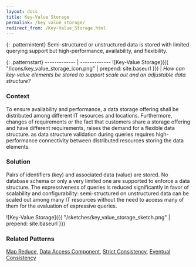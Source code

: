 ```yaml
---
layout: docs
title: Key-Value Storage
permalink: /key_value_storage/
redirect_from: /Key-Value_Storage.html
---
```


{: .patternintent}
Semi-structured or unstructured data is stored with limited querying support but high-performance, availability, and flexibility.

{: .patternstart}
------------- | -------------
![Key-Value Storage]({{ "/icons/key_value_storage_icon.png" | prepend: site.baseurl }})  | *How can key-value elements be stored to support scale out and an adjustable data structure?*

### Context
To ensure availability and performance, a data storage offering shall be distributed among different IT resources and locations. Furthermore, changes of requirements or the fact that customers share a storage offering and have different requirements, raises the demand for a flexible data structure. as data structure validation during queries requires high-performance connectivity between distributed resources storing the data elements.

### Solution
Pairs of identifiers (key) and associated data (value) are stored. No database schema or only a very limited one are supported to enforce a data structure. The expressiveness of queries is reduced significantly in favor of scalability and configurability: semi-structured on unstructured data can be scaled out among many IT resources without the need to access many of them for the evaluation of expressive queries.
 
![Key-Value Storage]({{ "/sketches/key_value_storage_sketch.png" | prepend: site.baseurl }})

### Related Patterns
[Map Reduce](/map_reduce/), [Data Access Component](/data_access_component/), [Strict Consistency](/strict_consistency/), [Eventual Consistency](/eventual_consistency/)
